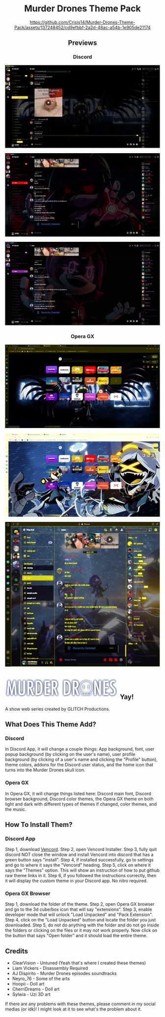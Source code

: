 <div align="center">

# Murder Drones Theme Pack

https://github.com/Crisis14/Murder-Drones-Theme-Pack/assets/137248452/cd9efbbf-2a2d-48ac-a54b-1e905de21174

## Previews

### Discord

![MD Preview2](https://github.com/Crisis14/Murder-Drones-Theme-Pack/blob/main/Preview/Murder%20Drones%20Theme%20Preview.png)

![MD Preview3](https://github.com/Crisis14/Murder-Drones-Theme-Pack/blob/main/Preview/Murder%20Drones%20Theme%20Preview%202.png)

![MD Preview4](https://github.com/Crisis14/Murder-Drones-Theme-Pack/blob/main/Preview/Murder%20Drones%20Theme%20Preview%203.png)

### Opera GX

![MD Preview5](https://github.com/Crisis14/Murder-Drones-Theme-Pack/blob/main/Preview/Opera%20GX%20Preview.png)

![MD Preview6](https://github.com/Crisis14/Murder-Drones-Theme-Pack/blob/main/Preview/Opera%20GX%20Preview%202.png)

![MD Preview7](https://github.com/Crisis14/Murder-Drones-Theme-Pack/blob/main/Preview/Opera%20GX%20Preview%203.png)

</div>

## ![Murder Drones Logo](https://github.com/Crisis14/Murder-Drones-Theme-Pack/blob/main/Preview/Murder%20Drones%20Transparent%20Logo.png) Yay!

A show web series created by GLITCH Productions.

## What Does This Theme Add?

### Discord

In Discord App, it will change a couple things: App background, font, user popup background (by clicking on the user's name), user profile background (by clicking of a user's name and clicking the "Profile" button), theme colors, addons for the Discord user status, and the home icon that turns into the Murder Drones skull icon. 

### Opera GX

In Opera GX, it will change things listed here: Discord main font, Discord browser background, Discord color themes, the Opera GX theme on both light and dark with different types of themes if changed, color themes, and the music.

## How To Install Them?

### Discord App

Step 1, download [Vencord](https://github.com/Vendicated/Vencord). Step 2, open Vencord Installer. Step 3, fully quit discord NOT close the window and install Vencord into discord that has a green button says "install". Step 4, if installed successfully, go to settings and go to where it says the "Vencord" heading. Step 5, click on where it says the "Themes" option. This will show an instruction of how to put github raw theme links in it. Step 6, if you followed the instructions correctly, then it will display the custom theme in your Discord app. No nitro required.

### Opera GX Browser

Step 1, download the folder of the theme. Step 2, open Opera GX browser and go to the 3d cube/box icon that will say "extensions". Step 3, enable developer mode that will unlock "Load Unpacked" and "Pack Extension". Step 4, click on the "Load Unpacked" button and locate the folder you just downloaded. Step 5, do not do anything with the folder and do not go inside the folders or clicking on the files or it may not work properly. Now click on the button that says "Open folder" and it should load the entire theme.

## Credits

* ClearVision - Untuned (Yeah that's where I created these themes)
* Liam Vickers - Disassembly Required
* AJ Dispirito - Murder Drones episodes soundtracks
* Neyro_76 - Some of the arts
* Hoopii - Doll art
* CherriDreams - Doll art
* Sylwia - Uzi 3D art

If there are any problems with these themes, please comment in my social medias (or idk)! I might look at it to see what's the problem about it.
